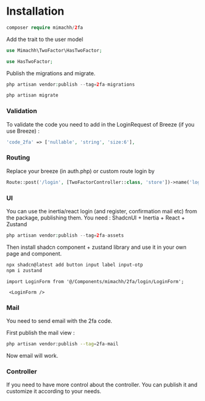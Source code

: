 # Installation

```php
composer require mimachh/2fa
```

Add the trait to the user model 
```php
use Mimachh\TwoFactor\HasTwoFactor;

use HasTwoFactor;
```

Publish the migrations and migrate.

```php
php artisan vendor:publish --tag=2fa-migrations

php artisan migrate
```

### Validation
To validate the code you need to add in the LoginRequest of Breeze (if you use Breeze) :
```php
'code_2fa' => ['nullable', 'string', 'size:6'],
```

### Routing
Replace your breeze (in auth.php) or custom route login by 
```php
Route::post('/login', [TwoFactorController::class, 'store'])->name('login.2fa');
```

### UI
You can use the inertia/react login (and register, confirmation mail etc) from the package, publishing them.
You need : ShadcnUI + Inertia + React + Zustand

```php
php artisan vendor:publish --tag=2fa-assets
```

Then install shadcn component + zustand library and use it in your own page and component.

```sh
npx shadcn@latest add button input label input-otp
npm i zustand
```

```tsx
import LoginForm from '@/Components/mimachh/2fa/login/LoginForm';

 <LoginForm />
```

### Mail 
You need to send email with the 2fa code.

First publish the mail view : 
```sh
php artisan vendor:publish --tag=2fa-mail
```

Now email will work.

### Controller
If you need to have more control about the controller. You can publish it and customize it according to your needs.